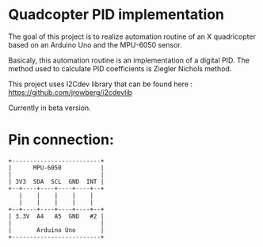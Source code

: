# Quadcopter PID implementation

The goal of this project is to realize automation routine of an X quadricopter based on an Arduino Uno and the MPU-6050 sensor.

Basicaly, this automation routine is an implementation of a digital PID.
The method used to calculate PID coefficients is Ziegler Nichols method.

This project uses I2Cdev library that can be found here : https://github.com/jrowberg/i2cdevlib

Currently in beta version.

# Pin connection:
```
+-------------------------+
|      MPU-6050           |
|                         |
| 3V3  SDA  SCL  GND  INT |
+--+----+----+----+----+--+
   |    |    |    |    |
   |    |    |    |    |
+--+----+----+----+----+--+
| 3.3V  A4   A5  GND   #2 |
|                         |
|       Arduino Uno       |
+-------------------------+
```
